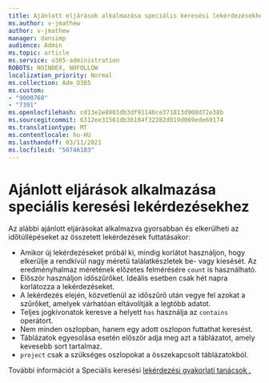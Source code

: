 ```yaml
---
title: Ajánlott eljárások alkalmazása speciális keresési lekérdezésekhez
ms.author: v-jmathew
author: v-jmathew
manager: dansimp
audience: Admin
ms.topic: article
ms.service: o365-administration
ROBOTS: NOINDEX, NOFOLLOW
localization_priority: Normal
ms.collection: Adm_O365
ms.custom:
- "9000760"
- "7391"
ms.openlocfilehash: cd13e2e8801db3df91140ce371813d900d72e38b
ms.sourcegitcommit: 6312ee31561db36104f32282d019d069ede69174
ms.translationtype: MT
ms.contentlocale: hu-HU
ms.lasthandoff: 03/11/2021
ms.locfileid: "50746183"
---
```

# <a name="apply-best-practices-for-advanced-hunting-queries"></a>Ajánlott eljárások alkalmazása speciális keresési lekérdezésekhez

Az alábbi ajánlott eljárásokat alkalmazva gyorsabban és elkerülheti az időtúllépéseket az összetett lekérdezések futtatásakor:

- Amikor új lekérdezéseket próbál ki, mindig korlátot használjon, hogy elkerülje a rendkívül nagy méretű találatkészletek be- vagy kiesését. Az eredményhalmaz méretének előzetes felmérésére `count` is használható.
- Először használjon időszűrőket. Ideális esetben csak hét napra korlátozza a lekérdezéseket.
- A lekérdezés elején, közvetlenül az időszűrő után vegye fel azokat a szűrőket, amelyek várhatóan eltávolítják a legtöbb adatot.
- Teljes jogkivonatok keresve a helyett `has` használja az `contains` operátort.
- Nem minden oszlopban, hanem egy adott oszlopon futtathat keresést.
- Táblázatok egyesolása esetén először adja meg azt a táblázatot, amely kevesebb sort tartalmaz.
- `project` csak a szükséges oszlopokat a összekapcsolt táblázatokból.

További információt a Speciális keresési [lekérdezési gyakorlati tanácsok .](https://go.microsoft.com/fwlink/?linkid=2144812)
